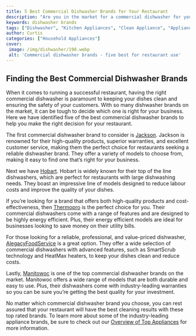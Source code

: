 ```yaml
---
title: 5 Best Commercial Dishwasher Brands for Your Restaurant
description: "Are you in the market for a commercial dishwasher for your restaurant Look no further Here are the 5 best commercial dishwasher brands to help you select the best for your business"
keywords: dishwasher brands
tags: ["Dishwasher", "Kitchen Appliances", "Clean Appliance", "Appliance Brand"]
author: Curtis
categories: ["Household Appliances"]
cover: 
 image: /img/dishwasher/198.webp
 alt: 'Commercial dishwasher brands - five best for restaurant use'
---
```

## Finding the Best Commercial Dishwasher Brands
When it comes to running a successful restaurant, having the right commercial dishwasher is paramount to keeping your dishes clean and ensuring the safety of your customers. With so many dishwasher brands on the market, it can be tough to decide which one is right for your business. Here we have identified five of the best commercial dishwasher brands to help you make the right decision for your restaurant. 

The first commercial dishwasher brand to consider is [Jackson](https://www.jacksonsolutions.com/dishwashers/). Jackson is renowned for their high-quality products, superior warranties, and excellent customer service, making them the perfect choice for restaurants seeking a reliable dishwasher brand. They offer a variety of models to choose from, making it easy to find one that’s right for your business.

Next we have [Hobart](https://www.hobartcanada.com/). Hobart is widely known for their top of the line dishwashers, which are perfect for restaurants with large dishwashing needs. They boast an impressive line of models designed to reduce labour costs and improve the quality of your dishes.

If you’re looking for a brand that offers both high-quality products and cost-effectiveness, then [Thermopro](https://thermopro.ca/) is the perfect choice for you. Their commercial dishwashers come with a range of features and are designed to be highly energy efficient. Plus, their energy efficient models are ideal for businesses looking to save money on their utility bills.

For those looking for a reliable, professional, and value-priced dishwasher, [AlegacyFoodService](https://www.alegacyfoodservice.com/) is a great option. They offer a wide selection of commercial dishwashers with advanced features, such as SmartScrub technology and HeatMax heaters, to keep your dishes clean and reduce costs.

Lastly, [Manitowoc](https://www.manitowockitchen.com/) is one of the top commercial dishwasher brands on the market. Manitowoc offers a wide range of models that are both durable and easy to use. Plus, their dishwashers come with industry-leading warranties so you can be sure you’re getting the best quality for your investment.

No matter which commercial dishwasher brand you choose, you can rest assured that your restaurant will have the best cleaning results with these top rated brands. To learn more about some of the industry-leading appliance brands, be sure to check out our [Overview of Top Appliances](./pages/appliance-overview) for more information.
